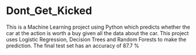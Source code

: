 # Dont_Get_Kicked
This is a Machine Learning project using Python which predicts whether the car at the action is worth a buy given all the data about the car.
This project uses Logistic Regression, Decision Trees and Random Forests to make the prediction.
The final test set has an accuracy of 87.7 %
